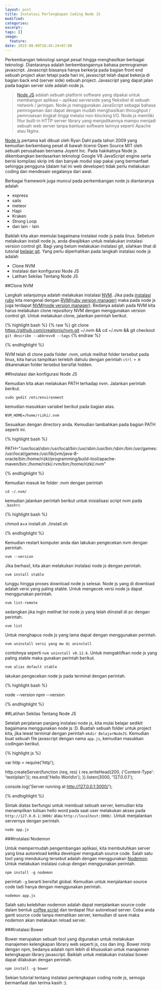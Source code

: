 ```yaml
---
layout: post
title: Instalasi Perlengkapan Coding Node JS
modified:
categories:
excerpt:
tags: []
image:
  feature:
date: 2015-08-09T16:45:24+07:00
---
```


Perkembangan teknologi sangat pesat hingga menghasilkan berbagai teknologi. Diantaranya adalah berkembangannya bahasa pemrograman javascript. Javascript biasanya hanya berkerja pada bagian front end sebuah project akan tetapi pada hari ini, javascript telah dapat bekerja di bagian back end (server side) sebuah project. Javascript yang dapat jalan pada bagian server side adalah node js.

>[Node JS](https://nodejs.org/) adalah sebuah platform software yang dipakai untuk membangun aplikasi – aplikasi serverside yang fleksibel di sebuah network / jaringan. Node.js menggunakan JavaScript sebagai bahasa pemrogaman dan dapat dengan mudah menghasilkan throughput / pemrosesan tingkat tinggi melalui non-blocking I/O. Node.js memiliki fitur built-in HTTP server library yang menjadikannya mampu menjadi sebuah web server tanpa bantuan software lainnya seperti Apache atau Nginx.

[Node js](https://nodejs.org/) pertama kali dibuat oleh Ryan Dahl pada tahun 2009 yang kemudian berkembang pesat di bawah licensi Open Source MIT oleh sebuah perusahaan bernama Joyent Inc. Pada hakikatnya Node js dikembangkan berdasarkan teknologi Google V8 JavaScript engine serta berisi kompilasi skrip inti dan banyak modul siap pakai yang bermanfaat sehingga pengguna (dalam hal ini web developer) tidak perlu melakukan coding dan mendesain segalanya dari awal.

Berbagai framework juga muncul pada perkembangan node js diantaranya adalah

- express
- sails
- meteor
- Hapi
- Kraken
- Strong Loop
- dan lain - lain

Baiklah kita akan memulai bagaimana instalasi node js pada linux. Sebelum melakukan install node js, anda diwajibkan untuk melakukan instalasi version control git. Bagi yang belum melakukan instalasi git, silahkan lihat di tutorial [belajar git](http://rizkimufrizal.github.io/belajar-git). Yang perlu diperhatikan pada langkah instalasi node js adalah

- Clone NVM
- Instalasi dan konfigurasi Node JS
- Latihan Sekilas Tentang Node JS

##Clone NVM

Langkah selanjutnya adalah melakukan instalasi [NVM](https://github.com/creationix/nvm). Jika pada [instalasi ruby](http://rizkimufrizal.github.io/instalasi-perlengkapan-coding-ruby/) kita mengenal dengan [RVM(ruby version manager)](https://rvm.io/) maka pada node js juga terdapat [NVM(node version manager)](https://github.com/creationix/nvm). Bedanya adalah pada NVM kita harus melakukan clone repository NVM dengan menggunakan version control git. Untuk melakukan clone, jalankan perintah berikut.

{% highlight bash %}
{% raw %}
git clone https://github.com/creationix/nvm.git ~/.nvm && cd ~/.nvm && git checkout `git describe --abbrev=0 --tags`
{% endraw %}

{% endhighlight %}

NVM telah di clone pada folder .nvm, untuk melihat folder tersebut pada linux, kita harus tampilkan terlebih dahulu dengan perintah `ctrl + H` dikarenakan folder tersebut bersifat hidden.

##Instalasi dan konfigurasi Node JS

Kemudian kita akan melakukan PATH terhadap nvm. Jalankan perintah berikut.

`sudo gedit /etc/environment`

kemudian masukkan variabel berikut pada bagian atas.

`NVM_HOME=/home/rizki/.nvm`

Sesuaikan dengan directory anda. Kemudian tambahkan pada bagian PATH seperti ini.

{% highlight bash %}

PATH="/usr/local/sbin:/usr/local/bin:/usr/sbin:/usr/bin:/sbin:/bin:/usr/games:/usr/local/games:/usr/lib/jvm/java-8-oracle/bin:/home/rizki/programming/build-tool/apache-maven/bin::/home/rizki/.rvm/bin:/home/rizki/.nvm"

{% endhighlight %}

Kemudian masuk ke folder .nvm dengan perintah

`cd ~/.nvm/`

kemudian jalankan perintah berikut untuk inisialisasi script nvm pada `.bashrc`

{% highlight bash %}

chmod a+x install.sh
./install.sh

{% endhighlight %}

Kemudian restart komputer anda dan lakukan pengecekan nvm dengan perintah.

`nvm --version`

Jika berhasil, kita akan melakukan instalasi node js dengan perintah.

`nvm install stable`

tunggu hingga proses download node js selesai. Node js yang di download adalah versi yang paling stable. Untuk mengecek versi node js dapat menggunakan perintah.

`nvm list-remote`

sedangkan jika ingin melihat list node js yang telah diinstall di pc dengan perintah.

`nvm list`

Untuk menghapus node js yang lama dapat dengan menggunakan perintah.

`nvm uninstall versi yang mw di uninstall`

contohnya seperti `nvm uninstall v0.12.6`. Untuk mengaktifkan node js yang paling stable maka gunakan perintah berikut.

`nvm alias default stable`

lakukan pengecekan node js pada terminal dengan perintah.

{% highlight bash %}

node --version
npm --version

{% endhighlight %}

##Latihan Sekilas Tentang Node JS

Setelah perjalanan panjang instalasi node js, kita mulai belajar sedikit bagaimana menggunakan node js :D. Buatlah sebuah folder untuk project kita, jika lewat terminal dengan perintah `mkdir BelajarNodeJS`. Kemudian buat sebuah file javascript dengan nama `app.js`, kemudian masukkan codingan berikut.

{% highlight js %}

var http = require('http');

http.createServer(function (req, res) {
  res.writeHead(200, {'Content-Type': 'text/plain'});
  res.end('Hello World\n');
}).listen(3000, '127.0.0.1');

console.log('Server running at http://127.0.0.1:3000/');

{% endhighlight %}

Sintak diatas berfungsi untuk membuat sebuah server, kemudian kita menampilkan tulisan hello word pada saat user melakukan akses pada `http://127.0.0.1:3000/` atau `http://localhost:3000/`. Untuk menjalankan servernya dengan perintah.

`node app.js`

###Instalasi Nodemon

Untuk mempermudah pengembangan aplikasi, kita membutuhkan server yang bisa autoreload ketika developer mengubah source code. Salah satu tool yang mendukung tersebut adalah dengan menggunakan [Nodemon](http://nodemon.io/). Untuk melakukan instalasi cukup dengan menggunakan perintah.

`npm install -g nodemon`

perintah `-g` berarti bersifat global. Kemudian untuk menjalankan source code tadi hanya dengan menggunakan perintah.

`nodemon app.js`

Salah satu kelebihan nodemon adalah dapat menjalankan source code dalam bentuk [coffee script](http://coffeescript.org/) dan terdapat fitur autoreload server. Coba anda ganti source code tanpa mematikan server, kemudian di save maka nodemon akan melakukan reload server.

###Instalasi Bower

Bower merupakan sebuah tool yang digunakan untuk melakukan manajemen kelengkapan library web seperti js, css dan img. Bower mirip dengan npm, bedanya adalah npm lebih di khususkan untuk manajemen kelengkapan library javascript. Baiklah untuk melakukan instalasi bower dapat dilakukan dengan perintah.

`npm install -g bower`

Sekian tutorial tentang instalasi perlengkapan coding node js, semoga bermanfaat dan terima kasih :).
